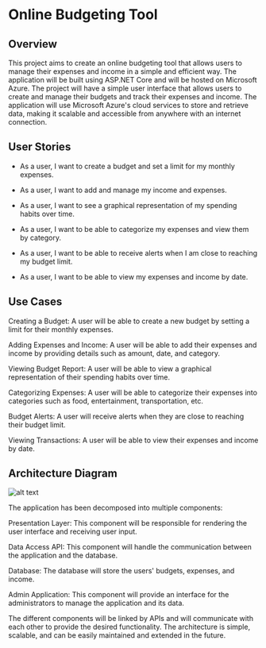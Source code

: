 # Online Budgeting Tool

## Overview

  This project aims to create an online budgeting tool that allows users to manage their expenses and income in a simple and efficient way. The application will be built using ASP.NET Core and will be hosted on Microsoft Azure. The project will have a simple user interface that allows users to create and manage their budgets and track their expenses and income. The application will use Microsoft Azure's cloud services to store and retrieve data, making it scalable and accessible from anywhere with an internet connection.

## User Stories

* As a user, I want to create a budget and set a limit for my monthly expenses.

* As a user, I want to add and manage my income and expenses.

* As a user, I want to see a graphical representation of my spending habits over time.

* As a user, I want to be able to categorize my expenses and view them by category.

* As a user, I want to be able to receive alerts when I am close to reaching my budget limit.

* As a user, I want to be able to view my expenses and income by date.

## Use Cases

Creating a Budget: A user will be able to create a new budget by setting a limit for their monthly expenses.

Adding Expenses and Income: A user will be able to add their expenses and income by providing details such as amount, date, and category.

Viewing Budget Report: A user will be able to view a graphical representation of their spending habits over time.

Categorizing Expenses: A user will be able to categorize their expenses into categories such as food, entertainment, transportation, etc.

Budget Alerts: A user will receive alerts when they are close to reaching their budget limit.

Viewing Transactions: A user will be able to view their expenses and income by date.

## Architecture Diagram

![alt text](https://github.com/dshaur/markdown-here/blob/main/Online_Budgeting_Tool_Architecture_Diagram.png "Architecture Diagram 1")

The application has been decomposed into multiple components:

Presentation Layer: This component will be responsible for rendering the user interface and receiving user input.

Data Access API: This component will handle the communication between the application and the database.

Database: The database will store the users' budgets, expenses, and income.

Admin Application: This component will provide an interface for the administrators to manage the application and its data.

  The different components will be linked by APIs and will communicate with each other to provide the desired functionality. The architecture is simple, scalable, and can be easily maintained and extended in the future.
